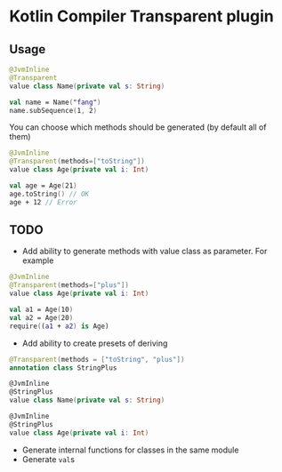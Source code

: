 # Kotlin Compiler Transparent plugin

## Usage
```kotlin
@JvmInline
@Transparent
value class Name(private val s: String)

val name = Name("fang")
name.subSequence(1, 2)
```

You can choose which methods should be generated (by default all of them)

```kotlin
@JvmInline
@Transparent(methods=["toString"])
value class Age(private val i: Int)

val age = Age(21)
age.toString() // OK
age + 12 // Error
```

## TODO
- Add ability to generate methods with value class as parameter. For example
```kotlin
@JvmInline
@Transparent(methods=["plus"])
value class Age(private val i: Int)

val a1 = Age(10)
val a2 = Age(20)
require((a1 + a2) is Age)
```

- Add ability to create presets of deriving

```kotlin
@Transparent(methods = ["toString", "plus"])
annotation class StringPlus

@JvmInline
@StringPlus
value class Name(private val s: String)

@JvmInline
@StringPlus
value class Age(private val i: Int)
```

- Generate internal functions for classes in the same module
- Generate `val`s
